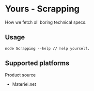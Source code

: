 # Yours - Scrapping

How we fetch ol' boring technical specs.

## Usage 

```
node Scrapping --help // help yourself.
```

## Supported platforms 

Product source

- Materiel.net
